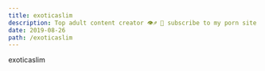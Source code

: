 ```yaml
---
title: exoticaslim
description: Top adult content creator 👁♐️ 👑 subscribe to my porn site below IG Missskaylax
date: 2019-08-26
path: /exoticaslim
---
```


exoticaslim